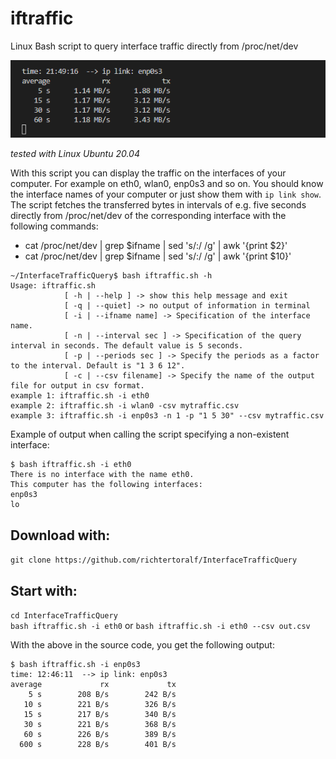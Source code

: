 # iftraffic
Linux Bash script to query interface traffic directly from /proc/net/dev

![Screenshot](https://github.com/richtertoralf/InterfaceTrafficQuery/blob/93c94a36c46bf20e6650362c176b52b50ef7af52/Screenshot_linkRxTxV2.png "linkRxTxV2.sh")

*tested with Linux Ubuntu 20.04*  

With this script you can display the traffic on the interfaces of your computer. For example on eth0, wlan0, enp0s3 and so on.
You should know the interface names of your computer or just show them with `ip link show`.
The script fetches the transferred bytes in intervals of e.g. five seconds directly from /proc/net/dev of the corresponding interface with the following commands:  
- cat /proc/net/dev | grep $ifname | sed 's/:/ /g' | awk '{print $2}'  
- cat /proc/net/dev | grep $ifname | sed 's/:/ /g' | awk '{print $10}'  

```
~/InterfaceTrafficQuery$ bash iftraffic.sh -h
Usage: iftraffic.sh 
            [ -h | --help ] -> show this help message and exit
            [ -q | --quiet] -> no output of information in terminal
            [ -i | --ifname name] -> Specification of the interface name.
            [ -n | --interval sec ] -> Specification of the query interval in seconds. The default value is 5 seconds.
            [ -p | --periods sec ] -> Specify the periods as a factor to the interval. Default is "1 3 6 12".
            [ -c | --csv filename] -> Specify the name of the output file for output in csv format.
example 1: iftraffic.sh -i eth0
example 2: iftraffic.sh -i wlan0 -csv mytraffic.csv
example 3: iftraffic.sh -i enp0s3 -n 1 -p "1 5 30" --csv mytraffic.csv
```

Example of output when calling the script specifying a non-existent interface:
```
$ bash iftraffic.sh -i eth0
There is no interface with the name eth0.
This computer has the following interfaces:
enp0s3
lo
```
## Download with:  
`git clone https://github.com/richtertoralf/InterfaceTrafficQuery` 
## Start with:
`cd InterfaceTrafficQuery`  
`bash iftraffic.sh -i eth0` or `bash iftraffic.sh -i eth0 --csv out.csv`  

With the above in the source code, you get the following output:
```
$ bash iftraffic.sh -i enp0s3
time: 12:46:11  --> ip link: enp0s3
average             rx             tx 
    5 s        208 B/s        242 B/s 
   10 s        221 B/s        326 B/s 
   15 s        217 B/s        340 B/s 
   30 s        221 B/s        368 B/s 
   60 s        226 B/s        389 B/s 
  600 s        228 B/s        401 B/s 
```
